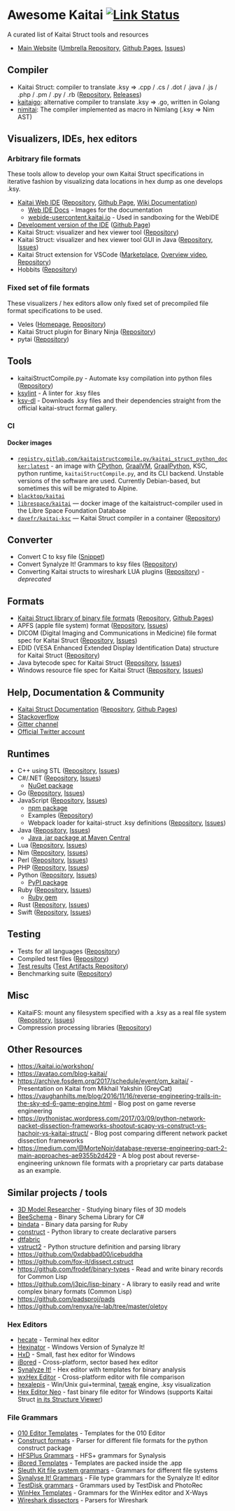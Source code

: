 # Awesome Kaitai [![Link Status](https://api.travis-ci.com/kaitai-io/awesome-kaitai.svg?branch=master)](https://app.travis-ci.com/github/kaitai-io/awesome-kaitai)

A curated list of Kaitai Struct tools and resources

- [Main Website](https://kaitai.io/) ([Umbrella Repository](https://github.com/kaitai-io/kaitai_struct), [Github Pages](https://github.com/kaitai-io/kaitai-io.github.io), [Issues](https://github.com/kaitai-io/kaitai_struct/issues))

## Compiler

- Kaitai Struct: compiler to translate .ksy => .cpp / .cs / .dot / .java / .js / .php / .pm / .py / .rb ([Repository](https://github.com/kaitai-io/kaitai_struct_compiler), [Releases](https://github.com/kaitai-io/kaitai_struct_compiler/releases))
- [kaitaigo](https://github.com/cugu/kaitaigo): alternative compiler to translate .ksy => .go, written in Golang
- [nimitai](https://github.com/sealmove/nimitai): The compiler implemented as macro in Nimlang (.ksy => Nim AST)

## Visualizers, IDEs, hex editors

### Arbitrary file formats

These tools allow to develop your own Kaitai Struct specifications in
iterative fashion by visualizing data locations in hex dump as one
develops .ksy.

- [Kaitai Web IDE](https://ide.kaitai.io/) ([Repository](https://github.com/kaitai-io/kaitai_struct_webide), [Github Page](https://github.com/kaitai-io/ide-kaitai-io.github.io), [Wiki Documentation](https://github.com/kaitai-io/kaitai_struct_webide/wiki/Features))
  - [Web IDE Docs](https://github.com/kaitai-io/kaitai_struct_webide_docs) - Images for the documentation
  - [webide-usercontent.kaitai.io](https://github.com/kaitai-io/webide-usercontent.kaitai.io) - Used in sandboxing for the WebIDE
- [Development version of the IDE](https://ide.kaitai.io/devel/) ([Github Page](https://github.com/kaitai-io/ide-devel-kaitai-io.github.io))
- Kaitai Struct: visualizer and hex viewer tool ([Repository](https://github.com/kaitai-io/kaitai_struct_visualizer))
- Kaitai Struct: visualizer and hex viewer tool GUI in Java ([Repository](https://github.com/kaitai-io/kaitai_struct_gui), [Issues](https://github.com/kaitai-io/kaitai_struct_gui/issues))
- Kaitai Struct extension for VSCode ([Marketplace](https://marketplace.visualstudio.com/items?itemName=fudgepops.kaitai-struct-vscode), [Overview video](https://www.youtube.com/watch?v=4c7UuZ33JYE), [Repository](https://github.com/fudgepop01/fudgedit))
- Hobbits ([Repository](https://github.com/Mahlet-Inc/hobbits))

### Fixed set of file formats

These visualizers / hex editors allow only fixed set of precompiled file
format specifications to be used.

- Veles ([Homepage](https://codisec.com/veles/), [Repository](https://github.com/codilime/veles))
- Kaitai Struct plugin for Binary Ninja ([Repository](https://github.com/Vector35/kaitai))
- pytai ([Repository](https://github.com/Dvd848/pytai))

## Tools

- kaitaiStructCompile.py - Automate ksy compilation into python files ([Repository](https://gitlab.com/kaitaiStructCompile.py/kaitaiStructCompile.py))
- [ksylint](https://github.com/kaitai-io/ksylint) - A linter for .ksy files
- [ksy-dl](https://github.com/tins2831/ksy-dl) - Downloads .ksy files and their dependencies straight from the official kaitai-struct format gallery.

### CI

#### Docker images

- [`registry.gitlab.com/kaitaistructcompile.py/kaitai_struct_python_docker:latest`](https://gitlab.com/kaitaiStructCompile.py/kaitai_struct_python_docker) - an image with [CPython](https://www.python.org/downloads/), [GraalVM](https://github.com/oracle/graal/releases), [GraalPython](https://github.com/oracle/graalpython), KSC, python runtime, `kaitaiStructCompile.py`, and its CLI backend. Unstable versions of the software are used. Currently Debian-based, but sometimes this will be migrated to Alpine.
- [`blacktop/kaitai`](https://hub.docker.com/r/blacktop/kaitai/)
- [`librespace/kaitai`](https://hub.docker.com/r/librespace/kaitai) — docker image of the kaitaistruct-compiler used in the Libre Space Foundation Database
- [`davefr/kaitai-ksc`](https://hub.docker.com/r/davefr/kaitai-ksc) — Kaitai Struct compiler in a container ([Repository](https://github.com/anonymousatc/kaitai-ksc))

## Converter

- Convert C to ksy file ([Snippet](https://gist.github.com/GreyCat/9dba530b0d2cb8ccec4e1d6e90a0b565))
- Convert Synalyze It! Grammars to ksy files ([Repository](https://gitlab.com/KOLANICH/synalysis2kaitai))
- Converting Kaitai structs to wireshark LUA plugins ([Repository](https://github.com/joushx/kaitai-to-wireshark)) - *deprecated*

## Formats

- [Kaitai Struct library of binary file formats](https://formats.kaitai.io/) ([Repository](https://github.com/kaitai-io/kaitai_struct_formats), [Github Pages](https://github.com/kaitai-io/formats-kaitai-io.github.io))
- APFS (apple file system) format ([Repository](https://github.com/cugu/apfs.ksy), [Issues](https://github.com/cugu/apfs.ksy/issues))
- DICOM (Digital Imaging and Communications in Medicine) file format spec for Kaitai Struct ([Repository](https://github.com/kaitai-io/dicom.ksy), [Issues](https://github.com/kaitai-io/dicom.ksy/issues))
- EDID (VESA Enhanced Extended Display Identification Data) structure for Kaitai Struct ([Repository](https://github.com/kaitai-io/edid.ksy))
- Java bytecode spec for Kaitai Struct ([Repository](https://github.com/kaitai-io/java_bytecode.ksy), [Issues](https://github.com/kaitai-io/java_bytecode.ksy/issues))
- Windows resource file spec for Kaitai Struct ([Repository](https://github.com/kaitai-io/windows_resource_file.ksy), [Issues](https://github.com/kaitai-io/windows_resource_file.ksy/issues))

## Help, Documentation & Community

- [Kaitai Struct Documentation](https://doc.kaitai.io/) ([Repository](https://github.com/kaitai-io/kaitai_struct_doc), [Github Pages](https://github.com/kaitai-io/doc-kaitai-io.github.io))
- [Stackoverflow](https://stackoverflow.com/questions/tagged/kaitai-struct)
- [Gitter channel](https://app.gitter.im/#/room/#kaitai_struct_Lobby:gitter.im)
- [Official Twitter account](https://twitter.com/kaitai_io)

## Runtimes

- C++ using STL ([Repository](https://github.com/kaitai-io/kaitai_struct_cpp_stl_runtime), [Issues](https://github.com/kaitai-io/kaitai_struct_cpp_stl_runtime/issues))
- C#/.NET ([Repository](https://github.com/kaitai-io/kaitai_struct_csharp_runtime), [Issues](https://github.com/kaitai-io/kaitai_struct_csharp_runtime/issues))
  - [NuGet package](https://www.nuget.org/packages/KaitaiStruct.Runtime.CSharp/)
- Go ([Repository](https://github.com/kaitai-io/kaitai_struct_go_runtime), [Issues](https://github.com/kaitai-io/kaitai_struct_go_runtime/issues))
- JavaScript ([Repository](https://github.com/kaitai-io/kaitai_struct_javascript_runtime), [Issues](https://github.com/kaitai-io/kaitai_struct_javascript_runtime/issues))
  - [npm package](https://www.npmjs.com/package/kaitai-struct)
  - Examples ([Repository](https://github.com/kaitai-io/kaitai_struct_examples))
  - Webpack loader for kaitai-struct .ksy definitions ([Repository](https://github.com/kaitai-io/kaitai_struct_loader), [Issues](https://github.com/kaitai-io/kaitai_struct_loader/issues))
- Java ([Repository](https://github.com/kaitai-io/kaitai_struct_java_runtime), [Issues](https://github.com/kaitai-io/kaitai_struct_java_runtime/issues))
  - [Java .jar package at Maven Central](https://search.maven.org/artifact/io.kaitai/kaitai-struct-runtime)
- Lua ([Repository](https://github.com/kaitai-io/kaitai_struct_lua_runtime), [Issues](https://github.com/kaitai-io/kaitai_struct_lua_runtime/issues))
- Nim ([Repository](https://github.com/kaitai-io/kaitai_struct_nim_runtime), [Issues](https://github.com/kaitai-io/kaitai_struct_nim_runtime/issues))
- Perl ([Repository](https://github.com/kaitai-io/kaitai_struct_perl_runtime), [Issues](https://github.com/kaitai-io/kaitai_struct_perl_runtime/issues))
- PHP ([Repository](https://github.com/kaitai-io/kaitai_struct_php_runtime), [Issues](https://github.com/kaitai-io/kaitai_struct_php_runtime/issues))
- Python ([Repository](https://github.com/kaitai-io/kaitai_struct_python_runtime), [Issues](https://github.com/kaitai-io/kaitai_struct_python_runtime/issues))
  - [PyPI package](https://pypi.org/project/kaitaistruct/)
- Ruby ([Repository](https://github.com/kaitai-io/kaitai_struct_ruby_runtime), [Issues](https://github.com/kaitai-io/kaitai_struct_ruby_runtime/issues))
  - [Ruby gem](https://rubygems.org/gems/kaitai-struct)
- Rust ([Repository](https://github.com/kaitai-io/kaitai_struct_rust_runtime), [Issues](https://github.com/kaitai-io/kaitai_struct_rust_runtime/issues))
- Swift ([Repository](https://github.com/kaitai-io/kaitai_struct_swift_runtime), [Issues](https://github.com/kaitai-io/kaitai_struct_swift_runtime/issues))

## Testing

- Tests for all languages ([Repository](https://github.com/kaitai-io/kaitai_struct_tests))
- Compiled test files ([Repository](https://github.com/kaitai-io/ci_targets))
- [Test results](https://ci.kaitai.io/) ([Test Artifacts Repository](https://github.com/kaitai-io/ci_artifacts))
- Benchmarking suite ([Repository](https://github.com/kaitai-io/kaitai_struct_benchmarks))

## Misc

- KaitaiFS: mount any filesystem specified with a .ksy as a real file system ([Repository](https://github.com/kaitai-io/kaitai_fs), [Issues](https://github.com/kaitai-io/kaitai_fs/issues))
- Compression processing libraries ([Repository](https://github.com/kaitai-io/kaitai_compress))

## Other Resources

- https://kaitai.io/workshop/
- https://avatao.com/blog-kaitai/
- https://archive.fosdem.org/2017/schedule/event/om_kaitai/ - Presentation on Kaitai from Mikhail Yakshin (GreyCat)
- https://vaughanhilts.me/blog/2016/11/16/reverse-engineering-trails-in-the-sky-ed-6-game-engine.html  - Blog post on game reverse engineering
- https://pythonistac.wordpress.com/2017/03/09/python-network-packet-dissection-frameworks-shootout-scapy-vs-construct-vs-hachoir-vs-kaitai-struct/ - Blog post comparing different network packet dissection frameworks
- https://medium.com/@MorteNoir/database-reverse-engineering-part-2-main-approaches-ae9355b2d429 - A blog post about reverse-engineering unknown file formats with a proprietary car parts database as an example.

## Similar projects / tools

- [3D Model Researcher](http://mr.game-viewer.org/) - Studying binary files of 3D models
- [BeeSchema](https://github.com/Michael-Kelley/BeeSchema) - Binary Schema Library for C#
- [bindata](https://github.com/dmendel/bindata) - Binary data parsing for Ruby
- [construct](https://github.com/construct/construct) - Python library to create declarative parsers
- [dtfabric](https://github.com/libyal/dtfabric)
- [vstruct2](https://github.com/vivisect/vstruct2) - Python structure definition and parsing library
- https://github.com/0xdabbad00/icebuddha
- https://github.com/fox-it/dissect.cstruct
- https://github.com/frodef/binary-types - Read and write binary records for Common Lisp
- https://github.com/j3pic/lisp-binary - A library to easily read and write complex binary formats (Common Lisp)
- https://github.com/padsproj/pads
- https://github.com/renyxa/re-lab/tree/master/oletoy

### Hex Editors

- [hecate](https://github.com/evanmiller/hecate) - Terminal hex editor
- [Hexinator](https://hexinator.com/) - Windows Version of Synalyze It!
- [HxD](https://mh-nexus.de/de/hxd/) - Small, fast hex editor for Windows
- [iBored](https://apps.tempel.org/iBored/) - Cross-platform, sector based hex editor
- [Synalyze It!](https://www.synalysis.net/) - Hex editor with templates for binary analysis
- [wxHex Editor](https://www.wxhexeditor.org/) - Cross-platform editor with file comparison
- [hexalepis](https://github.com/sealmove/hexalepis) - Win/Unix gui+terminal, [tweak](https://www.chiark.greenend.org.uk/~sgtatham/tweak/btree.html) engine, .ksy visualization
- [Hex Editor Neo](https://www.hhdsoftware.com/hex-editor) - fast binary file editor for Windows (supports Kaitai Struct [in its Structure Viewer](https://hhdsoftwaredocs.online/hex/definitive-guide/structure-viewer/kaitai.html))

### File Grammars

- [010 Editor Templates](https://www.sweetscape.com/010editor/templates/) - Templates for the 010 Editor
- [Construct formats](https://github.com/construct/construct/tree/master/deprecated_gallery) - Parser for different file formats for the python construct package
- [HFSPlus Grammars](https://github.com/mac4n6/HFSPlus_Resources/tree/master/HFSPlus_Grammars) - HFS+ grammars for Synalysis
- [iBored Templates](https://apps.tempel.org/iBored/#:~:text=fix%20them%20ASAP.%29-,Templates,-Some%20data%20is) - Templates are packed inside the .app
- [Sleuth Kit file system grammars](https://github.com/sleuthkit/sleuthkit/tree/develop/tsk/fs) - Grammars for different file systems
- [Synalyse It! Grammars](https://www.synalysis.net/formats.xml) - File type grammars for the Synalyze It! editor
- [TestDisk grammars](https://github.com/cgsecurity/testdisk/tree/master/src) - Grammars used by TestDisk and PhotoRec
- [WinHex Templates](https://www.x-ways.net/winhex/templates/) - Grammars for the WinHex editor and X-Ways
- [Wireshark dissectors](https://github.com/wireshark/wireshark/tree/master/epan/dissectors) - Parsers for Wireshark
